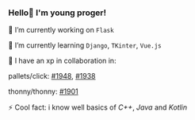 ### Hello👋 I'm young proger!
🔭 I’m currently working on `Flask`

🌱 I’m currently learning `Django`, `TKinter`, `Vue.js`

👯 I have an xp in collaboration in:

pallets/click: [#1948](https://github.com/pallets/click/pull/1948), [#1938](https://github.com/pallets/click/pull/1938)

thonny/thonny: [#1901](https://github.com/thonny/thonny/pull/1901)

⚡ Cool fact: i know well basics of _C++_, _Java_ and _Kotlin_
<!--
**Yourun-proger/Yourun-proger** is a ✨ _special_ ✨ repository because its `README.md` (this file) appears on your GitHub profile.

Here are some ideas to get you started:

- 🔭 I’m currently working on ...
- 🌱 I’m currently learning ...
- 👯 I’m looking to collaborate on ...
- 🤔 I’m looking for help with ...
- 💬 Ask me about ...
- 📫 How to reach me: ...
- 😄 Pronouns: ...
- ⚡ Fun fact: ...
-->
